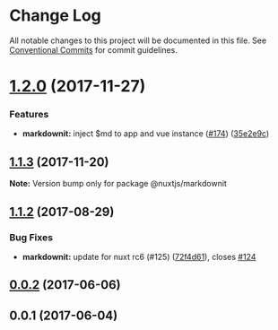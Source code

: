 # Change Log

All notable changes to this project will be documented in this file.
See [Conventional Commits](https://conventionalcommits.org) for commit guidelines.

<a name="1.2.0"></a>
# [1.2.0](https://github.com/nuxt/modules/compare/@nuxtjs/markdownit@1.1.3...@nuxtjs/markdownit@1.2.0) (2017-11-27)


### Features

* **markdownit:** inject $md to app and vue instance ([#174](https://github.com/nuxt/modules/issues/174)) ([35e2e9c](https://github.com/nuxt/modules/commit/35e2e9c))




<a name="1.1.3"></a>
## [1.1.3](https://github.com/nuxt/modules/compare/@nuxtjs/markdownit@1.1.2...@nuxtjs/markdownit@1.1.3) (2017-11-20)




**Note:** Version bump only for package @nuxtjs/markdownit

<a name="1.1.2"></a>
## [1.1.2](https://github.com/nuxt/modules/compare/@nuxtjs/markdownit@1.1.0...@nuxtjs/markdownit@1.1.2) (2017-08-29)


### Bug Fixes

* **markdownit:** update for nuxt rc6 (#125) ([72f4d61](https://github.com/nuxt/modules/commit/72f4d61)), closes [#124](https://github.com/nuxt/modules/issues/124)




<a name="0.0.2"></a>
## [0.0.2](https://github.com/nuxt/modules/compare/@nuxtjs/markdownit@0.0.1...@nuxtjs/markdownit@0.0.2) (2017-06-06)




<a name="0.0.1"></a>
## 0.0.1 (2017-06-04)
